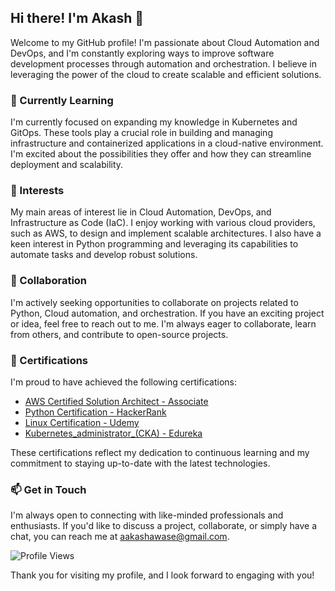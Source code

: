 ## Hi there! I'm Akash 👋

Welcome to my GitHub profile! I'm passionate about Cloud Automation and DevOps, and I'm constantly exploring ways to improve software development processes through automation and orchestration. I believe in leveraging the power of the cloud to create scalable and efficient solutions.

### 🌱 Currently Learning
I'm currently focused on expanding my knowledge in Kubernetes and GitOps. These tools play a crucial role in building and managing infrastructure and containerized applications in a cloud-native environment. I'm excited about the possibilities they offer and how they can streamline deployment and scalability.

### 👀 Interests
My main areas of interest lie in Cloud Automation, DevOps, and Infrastructure as Code (IaC). I enjoy working with various cloud providers, such as AWS, to design and implement scalable architectures. I also have a keen interest in Python programming and leveraging its capabilities to automate tasks and develop robust solutions.

### 💞️ Collaboration
I'm actively seeking opportunities to collaborate on projects related to Python, Cloud automation, and orchestration. If you have an exciting project or idea, feel free to reach out to me. I'm always eager to collaborate, learn from others, and contribute to open-source projects.

### 🧾 Certifications
I'm proud to have achieved the following certifications:

- [AWS Certified Solution Architect - Associate](https://www.credly.com/badges/cb4acc13-fd93-490a-807d-555a0bee6075/public_url)
- [Python Certification - HackerRank](https://www.hackerrank.com/certificates/2d7f9359b4be)
- [Linux Certification - Udemy](https://udemy-certificate.s3.amazonaws.com/pdf/UC-e8592c28-f207-4274-ad3d-318ff8ae260e.pdf)
- [Kubernetes_administrator_(CKA) - Edureka](https://www.edureka.co/certificates/mycertificate/665eebe81a6f270e5c17eaa23066ccce)

These certifications reflect my dedication to continuous learning and my commitment to staying up-to-date with the latest technologies.

### 📫 Get in Touch
I'm always open to connecting with like-minded professionals and enthusiasts. If you'd like to discuss a project, collaborate, or simply have a chat, you can reach me at aakashawase@gmail.com.

![Profile Views](https://komarev.com/ghpvc/?username=aakashawase&style=flat-square&color=blue)

Thank you for visiting my profile, and I look forward to engaging with you!
